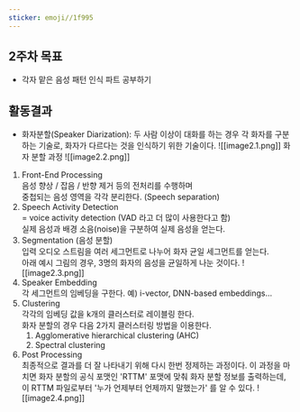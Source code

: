 ```yaml
---
sticker: emoji//1f995
---
```



## 2주차 목표
- 각자 맡은 음성 패턴 인식 파트 공부하기

## 활동결과

- 화자분할(Speaker Diarization): 두 사람 이상이 대화를 하는 경우 각 화자를 구분하는 기술로, 화자가 다르다는 것을 인식하기 위한 기술이다.
![[image2.1.png]]
화자 분할 과정
![[image2.2.png]]
1. Front-End Processing  
	음성 향상 / 잡음 / 반향 제거 등의 전처리를 수행하며  
    중첩되는 음성 영역을 각각 분리한다. (Speech separation)
2. Speech Activity Detection  
    = voice activity detection (VAD 라고 더 많이 사용한다고 함)  
    실제 음성과 배경 소음(noise)을 구분하여 실제 음성을 얻는다.
3. Segmentation (음성 분할)  
	입력 오디오 스트림을 여러 세그먼트로 나누어 화자 균일 세그먼트를 얻는다.  
	아래 예시 그림의 경우, 3명의 화자의 음성을 균일하게 나눈 것이다.
	![[image2.3.png]]
4. Speaker Embedding  
    각 세그먼트의 임베딩을 구한다. 예) i-vector, DNN-based embeddings…
5. Clustering  
    각각의 임베딩 값을 k개의 클러스터로 레이블링 한다.  
    화자 분할의 경우 다음 2가지 클러스터링 방법을 이용한다.
    1. Agglomerative hierarchical clustering (AHC)
    2. Spectral clustering
6.  Post Processing  
    최종적으로 결과를 더 잘 나타내기 위해 다시 한번 정제하는 과정이다.
    이 과정을 마치면 화자 분할의 공식 포맷인 'RTTM' 포맷에 맞춰 화자 분할 정보를 출력하는데, 이 RTTM 파일로부터 '누가 언제부터 언제까지 말했는가' 를 알 수 있다.
    ![[image2.4.png]]